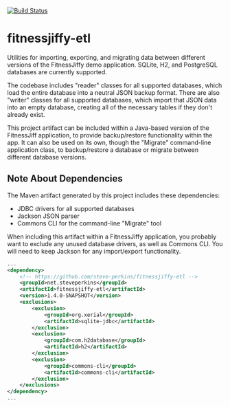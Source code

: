 [![Build Status](https://travis-ci.org/steve-perkins/fitnessjiffy-etl.svg?branch=master)](https://travis-ci.org/steve-perkins/fitnessjiffy-etl)

fitnessjiffy-etl
================

Utilities for importing, exporting, and migrating data between different versions of the
FitnessJiffy demo application.  SQLite, H2, and PostgreSQL databases are currently supported.

The codebase includes "reader" classes for all supported databases, which load the entire
database into a neutral JSON backup format.  There are also "writer" classes for all
supported databases, which import that JSON data into an empty database, creating all of
the necessary tables if they don't already exist.

This project artifact can be included within a Java-based version of the FitnessJiff application,
to provide backup/restore functionality within the app.  It can also be used on its own, though
the "Migrate" command-line application class, to backup/restore a database or migrate between
different database versions.

Note About Dependencies
----------------

The Maven artifact generated by this project includes these dependencies:

* JDBC drivers for all supported databases
* Jackson JSON parser
* Commons CLI for the command-line "Migrate" tool

When including this artifact within a FitnessJiffy application, you probably want to exclude
any unused database drivers, as well as Commons CLI.  You will need to keep Jackson for any
import/export functionality.

```XML
...
<dependency>
    <!-- https://github.com/steve-perkins/fitnessjiffy-etl -->
    <groupId>net.steveperkins</groupId>
    <artifactId>fitnessjiffy-etl</artifactId>
    <version>1.4.0-SNAPSHOT</version>
    <exclusions>
        <exclusion>
            <groupId>org.xerial</groupId>
            <artifactId>sqlite-jdbc</artifactId>
        </exclusion>
        <exclusion>
            <groupId>com.h2database</groupId>
            <artifactId>h2</artifactId>
        </exclusion>
        <exclusion>
            <groupId>commons-cli</groupId>
            <artifactId>commons-cli</artifactId>
        </exclusion>
    </exclusions>
</dependency>
...
```
